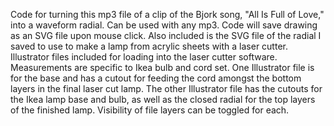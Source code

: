 Code for turning this mp3 file of a clip of the Bjork song, "All Is Full of Love," into a waveform radial. Can be used with any mp3. 
Code will save drawing as an SVG file upon mouse click.
Also included is the SVG file of the radial I saved to use to make a lamp from acrylic sheets with a laser cutter.
Illustrator files included for loading into the laser cutter software. Measurements are specific to Ikea bulb and cord set.
One Illustrator file is for the base and has a cutout for feeding the cord amongst the bottom layers in the final laser cut lamp.
The other Illustrator file has the cutouts for the Ikea lamp base and bulb, as well as the closed radial for the top layers of the finished lamp. 
Visibility of file layers can be toggled for each.
